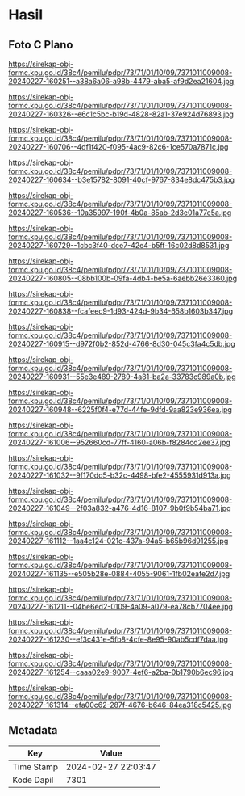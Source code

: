 # Hasil

## Foto C Plano

https://sirekap-obj-formc.kpu.go.id/38c4/pemilu/pdpr/73/71/01/10/09/7371011009008-20240227-160251--a38a6a06-a98b-4479-aba5-af9d2ea21604.jpg

https://sirekap-obj-formc.kpu.go.id/38c4/pemilu/pdpr/73/71/01/10/09/7371011009008-20240227-160326--e6c1c5bc-b19d-4828-82a1-37e924d76893.jpg

https://sirekap-obj-formc.kpu.go.id/38c4/pemilu/pdpr/73/71/01/10/09/7371011009008-20240227-160706--4df1f420-f095-4ac9-82c6-1ce570a7871c.jpg

https://sirekap-obj-formc.kpu.go.id/38c4/pemilu/pdpr/73/71/01/10/09/7371011009008-20240227-160634--b3e15782-8091-40cf-9767-834e8dc475b3.jpg

https://sirekap-obj-formc.kpu.go.id/38c4/pemilu/pdpr/73/71/01/10/09/7371011009008-20240227-160536--10a35997-190f-4b0a-85ab-2d3e01a77e5a.jpg

https://sirekap-obj-formc.kpu.go.id/38c4/pemilu/pdpr/73/71/01/10/09/7371011009008-20240227-160729--1cbc3f40-dce7-42e4-b5ff-16c02d8d8531.jpg

https://sirekap-obj-formc.kpu.go.id/38c4/pemilu/pdpr/73/71/01/10/09/7371011009008-20240227-160805--08bb100b-09fa-4db4-be5a-6aebb26e3360.jpg

https://sirekap-obj-formc.kpu.go.id/38c4/pemilu/pdpr/73/71/01/10/09/7371011009008-20240227-160838--fcafeec9-1d93-424d-9b34-658b1603b347.jpg

https://sirekap-obj-formc.kpu.go.id/38c4/pemilu/pdpr/73/71/01/10/09/7371011009008-20240227-160915--d972f0b2-852d-4766-8d30-045c3fa4c5db.jpg

https://sirekap-obj-formc.kpu.go.id/38c4/pemilu/pdpr/73/71/01/10/09/7371011009008-20240227-160931--55e3e489-2789-4a81-ba2a-33783c989a0b.jpg

https://sirekap-obj-formc.kpu.go.id/38c4/pemilu/pdpr/73/71/01/10/09/7371011009008-20240227-160948--6225f0f4-e77d-44fe-9dfd-9aa823e936ea.jpg

https://sirekap-obj-formc.kpu.go.id/38c4/pemilu/pdpr/73/71/01/10/09/7371011009008-20240227-161006--952660cd-77ff-4160-a06b-f8284cd2ee37.jpg

https://sirekap-obj-formc.kpu.go.id/38c4/pemilu/pdpr/73/71/01/10/09/7371011009008-20240227-161032--9f170dd5-b32c-4498-bfe2-4555931d913a.jpg

https://sirekap-obj-formc.kpu.go.id/38c4/pemilu/pdpr/73/71/01/10/09/7371011009008-20240227-161049--2f03a832-a476-4d16-8107-9b0f9b54ba71.jpg

https://sirekap-obj-formc.kpu.go.id/38c4/pemilu/pdpr/73/71/01/10/09/7371011009008-20240227-161112--1aa4c124-021c-437a-94a5-b65b96d91255.jpg

https://sirekap-obj-formc.kpu.go.id/38c4/pemilu/pdpr/73/71/01/10/09/7371011009008-20240227-161135--e505b28e-0884-4055-9061-1fb02eafe2d7.jpg

https://sirekap-obj-formc.kpu.go.id/38c4/pemilu/pdpr/73/71/01/10/09/7371011009008-20240227-161211--04be6ed2-0109-4a09-a079-ea78cb7704ee.jpg

https://sirekap-obj-formc.kpu.go.id/38c4/pemilu/pdpr/73/71/01/10/09/7371011009008-20240227-161230--ef3c431e-5fb8-4cfe-8e95-90ab5cdf7daa.jpg

https://sirekap-obj-formc.kpu.go.id/38c4/pemilu/pdpr/73/71/01/10/09/7371011009008-20240227-161254--caaa02e9-9007-4ef6-a2ba-0b1790b6ec96.jpg

https://sirekap-obj-formc.kpu.go.id/38c4/pemilu/pdpr/73/71/01/10/09/7371011009008-20240227-161314--efa00c62-287f-4676-b646-84ea318c5425.jpg


## Metadata

| Key        | Value               |
| ---------- | ------------------- |
| Time Stamp | 2024-02-27 22:03:47 |
| Kode Dapil | 7301                |




